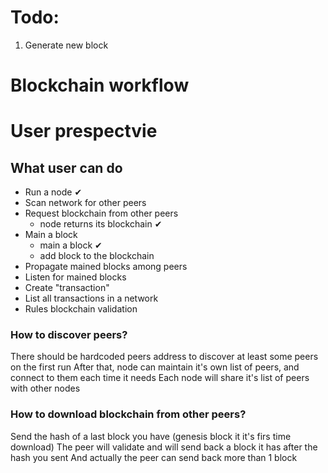 # Todo:

1. Generate new block



# Blockchain workflow


# User prespectvie

## What user can do

- Run a node ✔
- Scan network for other peers
- Request blockchain from other peers
  - node returns its blockchain ✔
- Main a block
  - main a block ✔
  - add block to the blockchain
- Propagate mained blocks among peers
- Listen for mained blocks
- Create "transaction"
- List all transactions in a network
- Rules blockchain validation


### How to discover peers?
There should be hardcoded peers address to discover at least some peers on the first run
After that, node can maintain it's own list of peers, and connect to them each time it needs
Each node will share it's list of peers with other nodes

### How to download blockchain from other peers? 
Send the hash of a last block you have (genesis block it it's firs time download)
The peer will validate and will send back a block it has after the hash you sent
And actually the peer can send back more than 1 block
